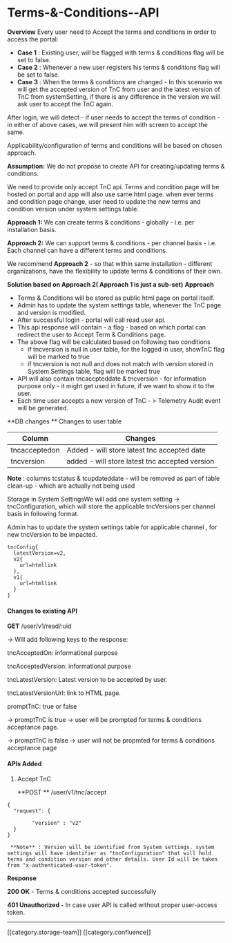 # Terms-&-Conditions--API

**Overview** Every user need to Accept the terms and conditions in order to access the portal:

* **Case 1** : Existing user, will be flagged with terms & conditions flag will be set to false.
* **Case 2** : Whenever a new user registers his terms & conditions flag will be set to false.
* **Case 3** : When the terms & conditions are changed - In this scenario we will get the accepted version of TnC from user and the latest version of TnC from systemSetting, if there is any difference in the version we will ask user to accept the TnC again.

After login, we will detect - if user needs to accept the terms of condition - in either of above cases, we will present him with screen to accept the same.

Applicability/configuration of terms and conditions will be based on chosen approach.

**Assumption:** We do not propose to create API for creating/updating terms & conditions.

We need to provide only accept TnC api. Terms and condition page will be hosted on portal and app will also use same html page. when ever terms and condition page change, user need to update the new terms and condition version under system settings table.

**Approach 1:** We can create terms & conditions - globally - i.e. per installation basis.

**Approach 2:** We can support terms & conditions - per channel basis - i.e. Each channel can have a different terms and conditions.

We recommend **Approach 2** - so that within same installation - different organizations, have the flexibility to update terms & conditions of their own.

**Solution based on Approach 2( Approach 1 is just a sub-set)** **Approach**

* Terms & Conditions will be stored as public html page on portal itself.
* Admin has to update the system settings table, whenever the TnC page and version is modified.
* After successful login - portal will call read user api.
* This api response will contain - a flag - based on which portal can redirect the user to Accept Term & Conditions page.
* The above flag will be calculated based on following two conditions
  * if tncversion is null in user table, for the logged in user, showTnC flag will be marked to true
  * if tncversion is not null and does not match with version stored in System Settings table, flag will be marked true
* API will also contain tncaccpteddate & tncversion - for information purpose only - it might get used in future, if we want to show it to the user.
* Each time user accepts a new version of TnC - > Telemetry Audit event will be generated.

\*\*DB changes \*\* Changes to user table

| Column        | Changes                                        |
| ------------- | ---------------------------------------------- |
| tncacceptedon | Added  - will store latest tnc accepted date   |
| tncversion    | added - will store latest tnc accepted version |

**Note** : columns tcstatus & tcupdateddate - will be removed as part of table clean-up - which are actually not being used

Storage in System SettingsWe will add one system setting → tncConfiguration, which will store the applicable tncVersions per channel basis in following format.

Admin has to update the system settings table for applicable channel , for new tncVersion to be impacted.

```
tncConfig{
  latestVersion=v2,
  v2{
    url=htmllink
  },
  v1{
    url=htmllink
  }
}
```

#### Changes to existing API

**GET** /user/v1/read/:uid

→ Will add following keys to the response:

tncAcceptedOn: informational purpose

tncAcceptedVersion: informational purpose

tncLatestVersion: Latest version to be accepted by user.

tncLatestVersionUrl: link to HTML page.

promptTnC: true or false

→ promptTnC is true → user will be prompted for terms & conditions acceptance page.

→ promptTnC is false → user will not be propmted for terms & conditions acceptance page

#### APIs Added

1.  Accept TnC&#x20;

    \*\*POST \*\* /user/v1/tnc/accept

```
{
  "request": {

        "version" : "v2"
  }
}
```

```
 **Note** : Version will be identified from System settings. system settings will have identifier as "tncConfiguration" that will hold terms and condition version and other details. User Id will be taken from "x-authenticated-user-token".
```

**Response**

**200 OK** - Terms & conditions accepted successfully

**401 Unauthorized  -** In case user API is called without proper user-access token.

***

\[\[category.storage-team]] \[\[category.confluence]]

